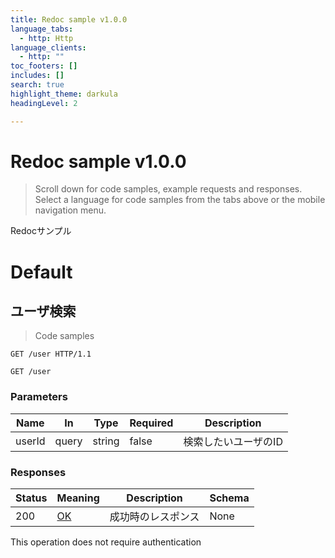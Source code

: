 ```yaml
---
title: Redoc sample v1.0.0
language_tabs:
  - http: Http
language_clients:
  - http: ""
toc_footers: []
includes: []
search: true
highlight_theme: darkula
headingLevel: 2

---
```


<!-- Generator: Widdershins v4.0.1 -->

<h1 id="redoc-sample">Redoc sample v1.0.0</h1>

> Scroll down for code samples, example requests and responses. Select a language for code samples from the tabs above or the mobile navigation menu.

Redocサンプル

<h1 id="redoc-sample-default">Default</h1>

## ユーザ検索

> Code samples

```http
GET /user HTTP/1.1

```

`GET /user`

<h3 id="ユーザ検索-parameters">Parameters</h3>

|Name|In|Type|Required|Description|
|---|---|---|---|---|
|userId|query|string|false|検索したいユーザのID|

<h3 id="ユーザ検索-responses">Responses</h3>

|Status|Meaning|Description|Schema|
|---|---|---|---|
|200|[OK](https://tools.ietf.org/html/rfc7231#section-6.3.1)|成功時のレスポンス|None|

<aside class="success">
This operation does not require authentication
</aside>

